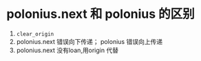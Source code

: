 # polonius.next 和  polonius 的区别

1. `clear_origin`
2. polonius.next 错误向下传递； polonius 错误向上传递
3. polonius.next 没有loan,用origin 代替

